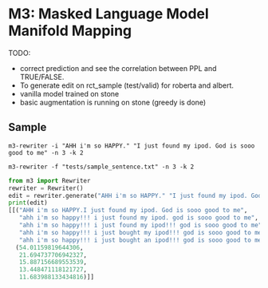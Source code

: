 # M3: Masked Language Model Manifold Mapping
TODO: 
- correct prediction and see the correlation between PPL and TRUE/FALSE.
- To generate edit on rct_sample (test/valid) for roberta and albert.
- vanilla model trained on stone
- basic augmentation is running on stone (greedy is done)

## Sample
```shell
m3-rewriter -i "AHH i'm so HAPPY." "I just found my ipod. God is sooo good to me" -n 3 -k 2 
```

```shell
m3-rewriter -f "tests/sample_sentence.txt" -n 3 -k 2 
```

```python
from m3 import Rewriter
rewriter = Rewriter()
edit = rewriter.generate("AHH i'm so HAPPY." "I just found my ipod. God is sooo good to me")
print(edit)
[[("AHH i'm so HAPPY.I just found my ipod. God is sooo good to me",
   "ahh i'm so happy!!! i just found my ipod. god is sooo good to me",
   "ahh i'm so happy!!! i just found my ipod!!! god is sooo good to me",
   "ahh i'm so happy!!! i just bought my ipod!!! god is sooo good to me",
   "ahh i'm so happy!!! i just bought an ipod!!! god is sooo good to me"),
  (54.01159819644306,
   21.694737706942327,
   15.887156689553539,
   13.448471118121727,
   11.683988133434816)]]
```

